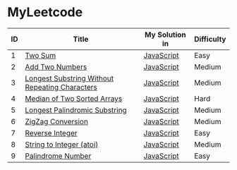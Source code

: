 # MyLeetcode

| ID | Title |My Solution in | Difficulty |
|---| ----- | -------- | ---------- |
|1|[Two Sum](https://leetcode.com/problems/two-sum/) | [JavaScript](./src/1TwoSum/twoSum.js)|Easy|
|2|[Add Two Numbers](https://leetcode.com/problems/add-two-numbers/) | [JavaScript](./src/2AddTwoNumbers/addTwoNumbers.js)|Medium|
|3|[Longest Substring Without Repeating Characters](https://leetcode.com/problems/longest-substring-without-repeating-characters/)|[JavaScript](./src/3LongestSubstring/longestSub.js)|Medium|
|4|[Median of Two Sorted Arrays](https://leetcode.com/problems/median-of-two-sorted-arrays/)|[JavaScript](./src/4MedianOfTwoSortedArray/medianOfTwoSortedArray.js)|Hard|
|5|[Longest Palindromic Substring](https://leetcode.com/problems/longest-palindromic-substring/)|[JavaScript](./src/5LongestPalindromicSubstring/src.js)|Medium|
|6|[ZigZag Conversion](https://leetcode.com/problems/zigzag-conversion/)|[JavaScript](./src/6ZigZagConversion/src.js)|Medium|
|7|[Reverse Integer](https://leetcode.com/problems/reverse-integer/)|[JavaScript](./src/7ReverseInteger/src.js)|Easy|
|8|[String to Integer (atoi)](https://leetcode.com/problems/string-to-integer-atoi/)|[JavaScript](./src/8StringtoInteger(atoi)/src.js)|Medium|
|9|[Palindrome Number](https://leetcode.com/problems/palindrome-number/)|[JavaScript](./src/9PalindromeNumber/src.js)|Easy|
